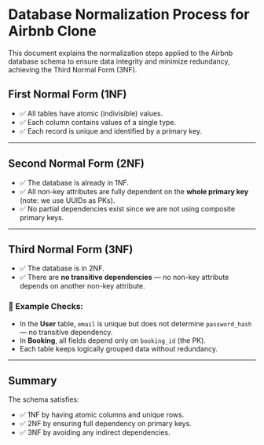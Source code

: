 # Database Normalization Process for Airbnb Clone

This document explains the normalization steps applied to the Airbnb database schema to ensure data integrity and minimize redundancy, achieving the Third Normal Form (3NF).

## First Normal Form (1NF)

- ✅ All tables have atomic (indivisible) values.
- ✅ Each column contains values of a single type.
- ✅ Each record is unique and identified by a primary key.

---

## Second Normal Form (2NF)

- ✅ The database is already in 1NF.
- ✅ All non-key attributes are fully dependent on the **whole primary key** (note: we use UUIDs as PKs).
- ✅ No partial dependencies exist since we are not using composite primary keys.

---

## Third Normal Form (3NF)

- ✅ The database is in 2NF.
- ✅ There are **no transitive dependencies** — no non-key attribute depends on another non-key attribute.

### 🔎 Example Checks:
- In the **User** table, `email` is unique but does not determine `password_hash` — no transitive dependency.
- In **Booking**, all fields depend only on `booking_id` (the PK).
- Each table keeps logically grouped data without redundancy.

---

## Summary

The schema satisfies:
- ✅ 1NF by having atomic columns and unique rows.
- ✅ 2NF by ensuring full dependency on primary keys.
- ✅ 3NF by avoiding any indirect dependencies.

